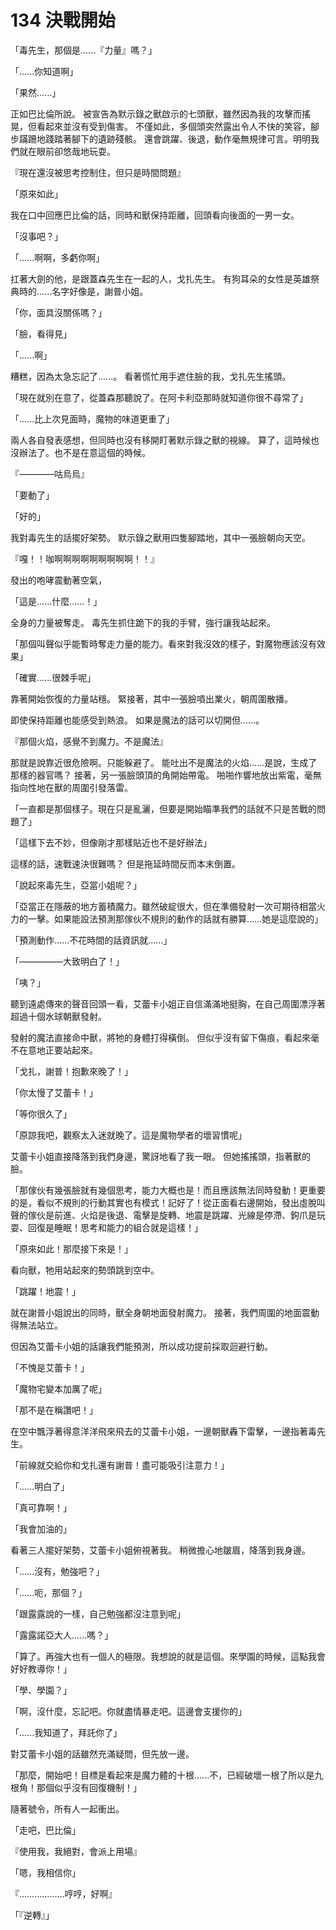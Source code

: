 # 134 決戰開始

「毒先生，那個是......『力量』嗎？」

「......你知道啊」

「果然......」

正如巴比倫所說。
被宣告為默示錄之獸啟示的七頭獸，雖然因為我的攻擊而搖晃，但看起來並沒有受到傷害。
不僅如此，多個頭突然露出令人不快的笑容，腳步蹣跚地踐踏著腳下的遺跡殘骸。
還會跳躍、後退，動作毫無規律可言。明明我們就在眼前卻悠哉地玩耍。

『現在還沒被思考控制住，但只是時間問題』

「原來如此」

我在口中回應巴比倫的話，同時和獸保持距離，回頭看向後面的一男一女。

「沒事吧？」

「......啊啊，多虧你啊」

扛著大劍的他，是跟蓋森先生在一起的人，戈扎先生。
有狗耳朵的女性是英雄祭典時的......名字好像是，謝普小姐。

「你，面具沒關係嗎？」

「臉，看得見」

「......啊」

糟糕，因為太急忘記了......。
看著慌忙用手遮住臉的我，戈扎先生搖頭。

「現在就別在意了，從蓋森那聽說了。在阿卡利亞那時就知道你很不尋常了」

「......比上次見面時，魔物的味道更重了」

兩人各自發表感想，但同時也沒有移開盯著默示錄之獸的視線。
算了，這時候也沒辦法了。也不是在意這個的時候。

『――――咕烏烏』

「要動了」

「好的」

我對毒先生的話擺好架勢。
默示錄之獸用四隻腳踏地，其中一張臉朝向天空。

『嘎！！咖啊啊啊啊啊啊啊啊啊！！』

發出的咆哮震動著空氣，

「這是......什麼......！」

全身的力量被奪走。
毒先生抓住跪下的我的手臂，強行讓我站起來。

「那個叫聲似乎能暫時奪走力量的能力。看來對我沒效的樣子，對魔物應該沒有效果」

「確實......很棘手呢」

靠著開始恢復的力量站穩。
緊接著，其中一張臉噴出業火，朝周圍散播。

即使保持距離也能感受到熱浪。
如果是魔法的話可以切開但......。

『那個火焰，感覺不到魔力。不是魔法』

那就是說靠近很危險啊。只能躲避了。
能吐出不是魔法的火焰......是說，生成了那樣的器官嗎？
接著，另一張臉頭頂的角開始帶電。
啪啪作響地放出紫電，毫無指向性地在獸的周圍引發落雷。

「一直都是那個樣子。現在只是亂灑，但要是開始瞄準我們的話就不只是苦戰的問題了」

「這樣下去不妙，但像剛才那樣貼近也不是好辦法」

這樣的話，速戰速決很難嗎？
但是拖延時間反而本末倒置。

「說起來毒先生，亞當小姐呢？」

「亞當正在隱蔽的地方蓄積魔力。雖然破綻很大，但在準備發射一次可期待相當火力的一擊。如果能設法預測那傢伙不規則的動作的話就有勝算......她是這麼說的」

「預測動作......不花時間的話資訊就......」

「―――――大致明白了！」

「咦？」

聽到遠處傳來的聲音回頭一看，艾蕾卡小姐正自信滿滿地挺胸，在自己周圍漂浮著超過十個水球朝獸發射。

發射的魔法直接命中獸，將牠的身體打得橫倒。
但似乎沒有留下傷痕，看起來毫不在意地正要站起來。

「戈扎，謝普！抱歉來晚了！」

「你太慢了艾蕾卡！」

「等你很久了」

「原諒我吧，觀察太入迷就晚了。這是魔物學者的壞習慣呢」

艾蕾卡小姐直接降落到我們身邊，驚訝地看了我一眼。
但她搖搖頭，指著獸的臉。

「那傢伙有幾張臉就有幾個思考，能力大概也是！而且應該無法同時發動！更重要的是，看似不規則的行動其實也有模式！記好了！從正面看右邊開始，發出虛脫叫聲的傢伙是前進、火焰是後退、電擊是旋轉、地震是跳躍、光線是停滯、鉤爪是玩耍、回復是睡眠！思考和能力的組合就是這樣！」

「原來如此！那麼接下來是！」

看向獸，牠用站起來的勢頭跳到空中。

「跳躍！地震！」

就在謝普小姐說出的同時，獸全身朝地面發射魔力。
接著，我們周圍的地面震動得無法站立。

但因為艾蕾卡小姐的話讓我們能預測，所以成功提前採取迴避行動。

「不愧是艾蕾卡！」

「魔物宅變本加厲了呢」

「那不是在稱讚吧！」

在空中飄浮著得意洋洋飛來飛去的艾蕾卡小姐，一邊朝獸轟下雷擊，一邊指著毒先生。

「前線就交給你和戈扎還有謝普！盡可能吸引注意力！」

「......明白了」

「真可靠啊！」

「我會加油的」

看著三人擺好架勢，艾蕾卡小姐俯視著我。
稍微擔心地皺眉，降落到我身邊。

「......沒有，勉強吧？」

「......呃，那個？」

「跟露露說的一樣，自己勉強都沒注意到呢」

「露露諾亞大人......嗎？」

「算了。再強大也有一個人的極限。我想說的就是這個。來學園的時候，這點我會好好教導你！」

「學、學園？」

「啊，沒什麼，忘記吧。你就盡情暴走吧。這邊會支援你的」

「......我知道了，拜託你了」

對艾蕾卡小姐的話雖然充滿疑問，但先放一邊。

「那麼，開始吧！目標是看起來是魔力體的十根......不，已經破壞一根了所以是九根角！那個似乎沒有回復機制！」

隨著號令，所有人一起衝出。

「走吧，巴比倫」

『使用我，我絕對，會派上用場』

「嗯，我相信你」

『………………哼哼，好啊』

「『逆轉』」